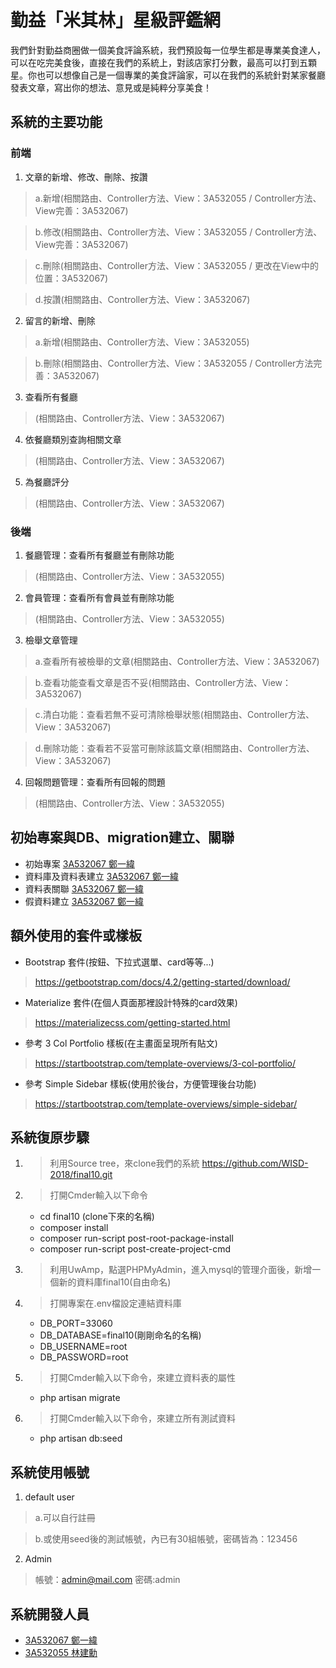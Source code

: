 

# 勤益「米其林」星級評鑑網

我們針對勤益商圈做一個美食評論系統，我們預設每一位學生都是專業美食達人，可以在吃完美食後，直接在我們的系統上，對該店家打分數，最高可以打到五顆星。你也可以想像自己是一個專業的美食評論家，可以在我們的系統針對某家餐廳發表文章，寫出你的想法、意見或是純粹分享美食！

## 系統的主要功能
### 前端
1. 文章的新增、修改、刪除、按讚
> a.新增(相關路由、Controller方法、View：3A532055 / Controller方法、View完善：3A532067)

> b.修改(相關路由、Controller方法、View：3A532055 / Controller方法、View完善：3A532067)

> c.刪除(相關路由、Controller方法、View：3A532055 / 更改在View中的位置：3A532067)

> d.按讚(相關路由、Controller方法、View：3A532067)

2. 留言的新增、刪除
> a.新增(相關路由、Controller方法、View：3A532055)

> b.刪除(相關路由、Controller方法、View：3A532055 / Controller方法完善：3A532067)

3. 查看所有餐廳
> (相關路由、Controller方法、View：3A532067)

4. 依餐廳類別查詢相關文章
> (相關路由、Controller方法、View：3A532067)

5. 為餐廳評分
> (相關路由、Controller方法、View：3A532067)

### 後端
1. 餐廳管理：查看所有餐廳並有刪除功能
> (相關路由、Controller方法、View：3A532055)

2. 會員管理：查看所有會員並有刪除功能
> (相關路由、Controller方法、View：3A532055)

3. 檢舉文章管理
> a.查看所有被檢舉的文章(相關路由、Controller方法、View：3A532067)

> b.查看功能查看文章是否不妥(相關路由、Controller方法、View：3A532067)

> c.清白功能：查看若無不妥可清除檢舉狀態(相關路由、Controller方法、View：3A532067)

> d.刪除功能：查看若不妥當可刪除該篇文章(相關路由、Controller方法、View：3A532067)

4. 回報問題管理：查看所有回報的問題
> (相關路由、Controller方法、View：3A532055)

## 初始專案與DB、migration建立、關聯
- 初始專案 [3A532067 鄭一緯](https://github.com/3A532067)
- 資料庫及資料表建立 [3A532067 鄭一緯](https://github.com/3A532067)
- 資料表關聯 [3A532067 鄭一緯](https://github.com/3A532067)
- 假資料建立 [3A532067 鄭一緯](https://github.com/3A532067)

## 額外使用的套件或樣板
- Bootstrap 套件(按鈕、下拉式選單、card等等...)
> https://getbootstrap.com/docs/4.2/getting-started/download/
- Materialize 套件(在個人頁面那裡設計特殊的card效果)
> https://materializecss.com/getting-started.html
- 參考 3 Col Portfolio 樣板(在主畫面呈現所有貼文)
> https://startbootstrap.com/template-overviews/3-col-portfolio/
- 參考 Simple Sidebar 樣板(使用於後台，方便管理後台功能)
> https://startbootstrap.com/template-overviews/simple-sidebar/

## 系統復原步驟
1. > 利用Source tree，來clone我們的系統 https://github.com/WISD-2018/final10.git
2. > 打開Cmder輸入以下命令
   - cd final10 (clone下來的名稱)
   - composer install
   - composer run-script post-root-package-install
   - composer run-script post-create-project-cmd
3. > 利用UwAmp，點選PHPMyAdmin，進入mysql的管理介面後，新增一個新的資料庫final10(自由命名)
4. > 打開專案在.env檔設定連結資料庫
   - DB_PORT=33060
   - DB_DATABASE=final10(剛剛命名的名稱)
   - DB_USERNAME=root
   - DB_PASSWORD=root
5. > 打開Cmder輸入以下命令，來建立資料表的屬性
     - php artisan migrate
6. > 打開Cmder輸入以下命令，來建立所有測試資料
     -  php artisan db:seed

## 系統使用帳號
1. default user
> a.可以自行註冊

> b.或使用seed後的測試帳號，內已有30組帳號，密碼皆為：123456
2. Admin
> 帳號：admin@mail.com 密碼:admin

## 系統開發人員
- [3A532067 鄭一緯](https://github.com/3A532067)
- [3A532055 林建勳](https://github.com/3A532055)
